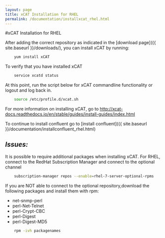 ```yaml
---
layout: page
title: xCAT Installation for RHEL
permalink: /documentation/installxcat_rhel.html
---
```


#xCAT Installation for RHEL

After adding the correct repository as indicated in the [download page]({{ site.baseurl }}/downloads/), you can install xCAT by running:
```sh
	yum install xCAT
```
To verify that you have installed xCAT
```sh
    service xcatd status
```
At this point, run the script below for xCAT commandline functionality or logout and log back in. 
```sh 
    source /etc/profile.d/xcat.sh
```

For more information on installing xCAT, go to http://xcat-docs.readthedocs.io/en/stable/guides/install-guides/index.html

To continue to install confluent go to [install confluent]({{ site.baseurl }}/documentation/installconfluent_rhel.html)

## *Issues:*

It is possible to require additional packages when installing xCAT. 
For RHEL, connect to the RedHat Subscription Manager and connect to the optional channel 
```sh
    subscription-manager repos --enable=rhel-7-server-optional-rpms
```
If you are NOT able to connect to the optional repository,download the following packages and install them with rpm: 
* net-snmp-perl
* perl-Net-Telnet
* perl-Crypt-CBC
* perl-Digest
* perl-Digest-MD5

```sh
	rpm -ivh packagenames
```


